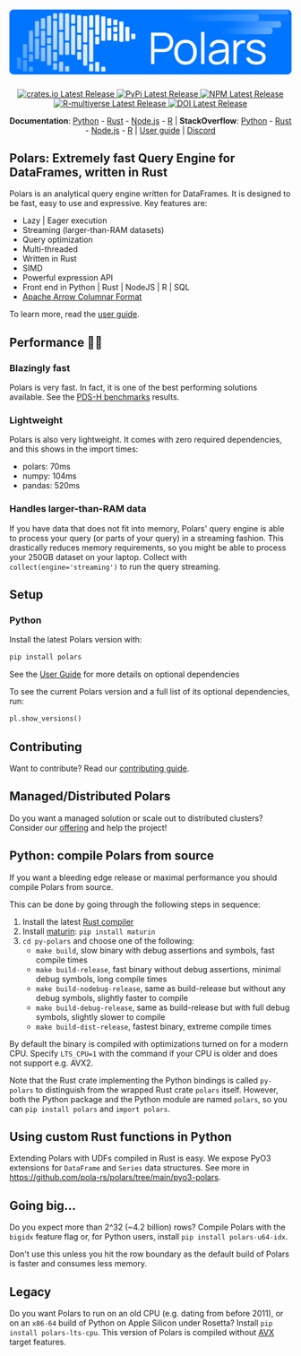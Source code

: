 <h1 align="center">
  <a href="https://pola.rs">
    <img src="https://raw.githubusercontent.com/pola-rs/polars-static/master/banner/polars_github_banner.svg" alt="Polars logo">
  </a>
</h1>

<div align="center">
  <a href="https://crates.io/crates/polars">
    <img src="https://img.shields.io/crates/v/polars.svg" alt="crates.io Latest Release"/>
  </a>
  <a href="https://pypi.org/project/polars/">
    <img src="https://img.shields.io/pypi/v/polars.svg" alt="PyPi Latest Release"/>
  </a>
  <a href="https://www.npmjs.com/package/nodejs-polars">
    <img src="https://img.shields.io/npm/v/nodejs-polars.svg" alt="NPM Latest Release"/>
  </a>
  <a href="https://community.r-multiverse.org/polars">
    <img src="https://img.shields.io/badge/dynamic/json?url=https%3A%2F%2Fcommunity.r-multiverse.org%2Fapi%2Fpackages%2Fpolars&query=%24.Version&label=r-multiverse" alt="R-multiverse Latest Release"/>
  </a>
  <a href="https://doi.org/10.5281/zenodo.7697217">
    <img src="https://zenodo.org/badge/DOI/10.5281/zenodo.7697217.svg" alt="DOI Latest Release"/>
  </a>
</div>

<p align="center">
  <b>Documentation</b>:
  <a href="https://docs.pola.rs/api/python/stable/reference/index.html">Python</a>
  -
  <a href="https://docs.rs/polars/latest/polars/">Rust</a>
  -
  <a href="https://pola-rs.github.io/nodejs-polars/index.html">Node.js</a>
  -
  <a href="https://pola-rs.github.io/r-polars/index.html">R</a>
  |
  <b>StackOverflow</b>:
  <a href="https://stackoverflow.com/questions/tagged/python-polars">Python</a>
  -
  <a href="https://stackoverflow.com/questions/tagged/rust-polars">Rust</a>
  -
  <a href="https://stackoverflow.com/questions/tagged/nodejs-polars">Node.js</a>
  -
  <a href="https://stackoverflow.com/questions/tagged/r-polars">R</a>
  |
  <a href="https://docs.pola.rs/">User guide</a>
  |
  <a href="https://discord.gg/4UfP5cfBE7">Discord</a>
</p>

## Polars: Extremely fast Query Engine for DataFrames, written in Rust

Polars is an analytical query engine written for DataFrames. It is designed to be fast, easy to use
and expressive. Key features are:

- Lazy | Eager execution
- Streaming (larger-than-RAM datasets)
- Query optimization
- Multi-threaded
- Written in Rust
- SIMD
- Powerful expression API
- Front end in Python | Rust | NodeJS | R | SQL
- [Apache Arrow Columnar Format](https://arrow.apache.org/docs/format/Columnar.html)

To learn more, read the [user guide](https://docs.pola.rs/).

## Performance 🚀🚀

### Blazingly fast

Polars is very fast. In fact, it is one of the best performing solutions available. See the
[PDS-H benchmarks](https://www.pola.rs/benchmarks.html) results.

### Lightweight

Polars is also very lightweight. It comes with zero required dependencies, and this shows in the
import times:

- polars: 70ms
- numpy: 104ms
- pandas: 520ms

### Handles larger-than-RAM data

If you have data that does not fit into memory, Polars' query engine is able to process your query
(or parts of your query) in a streaming fashion. This drastically reduces memory requirements, so
you might be able to process your 250GB dataset on your laptop. Collect with
`collect(engine='streaming')` to run the query streaming.

## Setup

### Python

Install the latest Polars version with:

```sh
pip install polars
```

See the [User Guide](https://docs.pola.rs/user-guide/installation/#feature-flags) for more details
on optional dependencies

To see the current Polars version and a full list of its optional dependencies, run:

```python
pl.show_versions()
```

## Contributing

Want to contribute? Read our [contributing guide](https://docs.pola.rs/development/contributing/).

## Managed/Distributed Polars

Do you want a managed solution or scale out to distributed clusters? Consider our
[offering](https://cloud.pola.rs/) and help the project!

## Python: compile Polars from source

If you want a bleeding edge release or maximal performance you should compile Polars from source.

This can be done by going through the following steps in sequence:

1. Install the latest [Rust compiler](https://www.rust-lang.org/tools/install)
2. Install [maturin](https://maturin.rs/): `pip install maturin`
3. `cd py-polars` and choose one of the following:
   - `make build`, slow binary with debug assertions and symbols, fast compile times
   - `make build-release`, fast binary without debug assertions, minimal debug symbols, long compile
     times
   - `make build-nodebug-release`, same as build-release but without any debug symbols, slightly
     faster to compile
   - `make build-debug-release`, same as build-release but with full debug symbols, slightly slower
     to compile
   - `make build-dist-release`, fastest binary, extreme compile times

By default the binary is compiled with optimizations turned on for a modern CPU. Specify `LTS_CPU=1`
with the command if your CPU is older and does not support e.g. AVX2.

Note that the Rust crate implementing the Python bindings is called `py-polars` to distinguish from
the wrapped Rust crate `polars` itself. However, both the Python package and the Python module are
named `polars`, so you can `pip install polars` and `import polars`.

## Using custom Rust functions in Python

Extending Polars with UDFs compiled in Rust is easy. We expose PyO3 extensions for `DataFrame` and
`Series` data structures. See more in https://github.com/pola-rs/polars/tree/main/pyo3-polars.

## Going big...

Do you expect more than 2^32 (~4.2 billion) rows? Compile Polars with the `bigidx` feature flag or,
for Python users, install `pip install polars-u64-idx`.

Don't use this unless you hit the row boundary as the default build of Polars is faster and consumes
less memory.

## Legacy

Do you want Polars to run on an old CPU (e.g. dating from before 2011), or on an `x86-64` build of
Python on Apple Silicon under Rosetta? Install `pip install polars-lts-cpu`. This version of Polars
is compiled without [AVX](https://en.wikipedia.org/wiki/Advanced_Vector_Extensions) target features.
